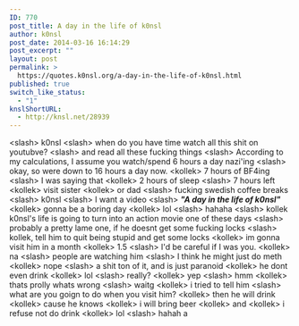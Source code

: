 ```yaml
---
ID: 770
post_title: A day in the life of k0nsl
author: k0nsl
post_date: 2014-03-16 16:14:29
post_excerpt: ""
layout: post
permalink: >
  https://quotes.k0nsl.org/a-day-in-the-life-of-k0nsl.html
published: true
switch_like_status:
  - "1"
knslShortURL:
  - http://knsl.net/28939
---
```

&lt;slash&gt; k0nsl
&lt;slash&gt; when do you have time watch all this shit on youtubve?
&lt;slash&gt; and read all these fucking things
&lt;slash&gt; According to my calculations, I assume you watch/spend 6 hours a day nazi'ing
&lt;slash&gt; okay, so were down to 16 hours a day now.
&lt;kollek&gt; 7 hours of BF4ing
&lt;slash&gt; I was saying that
&lt;kollek&gt; 2 hours of sleep
&lt;slash&gt; 7 hours left
&lt;kollek&gt; visit sister
&lt;kollek&gt; or dad
&lt;slash&gt; fucking swedish coffee breaks
&lt;slash&gt; k0nsl
&lt;slash&gt; I want a video
&lt;slash&gt; <strong><em>"A day in the life of k0nsl"</em></strong>
&lt;kollek&gt; gonna be a boring day
&lt;kollek&gt; lol
&lt;slash&gt; hahaha
&lt;slash&gt; kollek k0nsl's life is going to turn into an action movie one of these days
&lt;slash&gt; probably a pretty lame one, if he doesnt get some fucking locks
&lt;slash&gt; kollek, tell him to quit being stupid and get some locks
&lt;kollek&gt; im gonna visit him in a month
&lt;kollek&gt; 1.5
&lt;slash&gt; I'd be careful if I was you.
&lt;kollek&gt; na
&lt;slash&gt; people are watching him
&lt;slash&gt; I think he might just do meth
&lt;kollek&gt; nope
&lt;slash&gt; a shit ton of it, and is just paranoid
&lt;kollek&gt; he dont even drink
&lt;kollek&gt; lol
&lt;slash&gt; really?
&lt;kollek&gt; yep
&lt;slash&gt; hmm
&lt;kollek&gt; thats prolly whats wrong
&lt;slash&gt; waitg
&lt;kollek&gt; i tried to tell him
&lt;slash&gt; what are you goign to do when you visit him?
&lt;kollek&gt; then he will drink
&lt;kollek&gt; cause he knows
&lt;kollek&gt; i will bring beer
&lt;kollek&gt; and
&lt;kollek&gt; i refuse not do drink
&lt;kollek&gt; lol
&lt;slash&gt; hahah a
